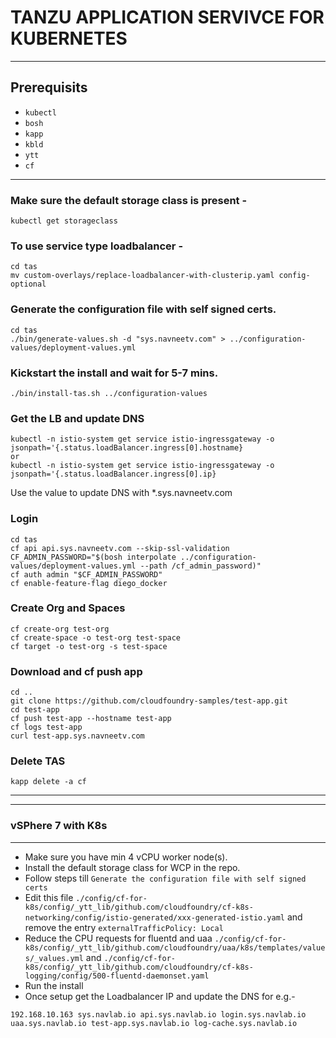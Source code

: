 # TANZU APPLICATION SERVIVCE FOR KUBERNETES
---

## Prerequisits 
* `kubectl`
* `bosh`
* `kapp`
* `kbld`
* `ytt`
* `cf`
---

### Make sure the default storage class is present -

```kubectl get storageclass```
### To use service type loadbalancer -
```
cd tas
mv custom-overlays/replace-loadbalancer-with-clusterip.yaml config-optional
```
### Generate the configuration file with self signed certs. 
```
cd tas
./bin/generate-values.sh -d "sys.navneetv.com" > ../configuration-values/deployment-values.yml
```
### Kickstart the install and wait for 5-7 mins. 
```
./bin/install-tas.sh ../configuration-values
```
### Get the LB and update DNS
```
kubectl -n istio-system get service istio-ingressgateway -o jsonpath='{.status.loadBalancer.ingress[0].hostname}
or
kubectl -n istio-system get service istio-ingressgateway -o jsonpath='{.status.loadBalancer.ingress[0].ip}
```
Use the value to update DNS with *.sys.navneetv.com

### Login 
```
cd tas
cf api api.sys.navneetv.com --skip-ssl-validation
CF_ADMIN_PASSWORD="$(bosh interpolate ../configuration-values/deployment-values.yml --path /cf_admin_password)"
cf auth admin "$CF_ADMIN_PASSWORD"
cf enable-feature-flag diego_docker
```

### Create Org and Spaces
```
cf create-org test-org
cf create-space -o test-org test-space
cf target -o test-org -s test-space
```

### Download and cf push app
```
cd ..
git clone https://github.com/cloudfoundry-samples/test-app.git
cd test-app
cf push test-app --hostname test-app
cf logs test-app
curl test-app.sys.navneetv.com
```

### Delete TAS
```
kapp delete -a cf
```
---
---

### vSPhere 7 with K8s 
---

* Make sure you have min 4 vCPU worker node(s).
* Install the default storage class for WCP in the repo.
* Follow steps till `Generate the configuration file with self signed certs`
* Edit this file 
`./config/cf-for-k8s/config/_ytt_lib/github.com/cloudfoundry/cf-k8s-networking/config/istio-generated/xxx-generated-istio.yaml`
and remove the entry `externalTrafficPolicy: Local`
* Reduce the CPU requests for fluentd and uaa
`./config/cf-for-k8s/config/_ytt_lib/github.com/cloudfoundry/uaa/k8s/templates/values/_values.yml` and `./config/cf-for-k8s/config/_ytt_lib/github.com/cloudfoundry/cf-k8s-logging/config/500-fluentd-daemonset.yaml`
* Run the install
* Once setup get the Loadbalancer IP and update the DNS for e.g.- 
```
192.168.10.163 sys.navlab.io api.sys.navlab.io login.sys.navlab.io uaa.sys.navlab.io test-app.sys.navlab.io log-cache.sys.navlab.io
```





